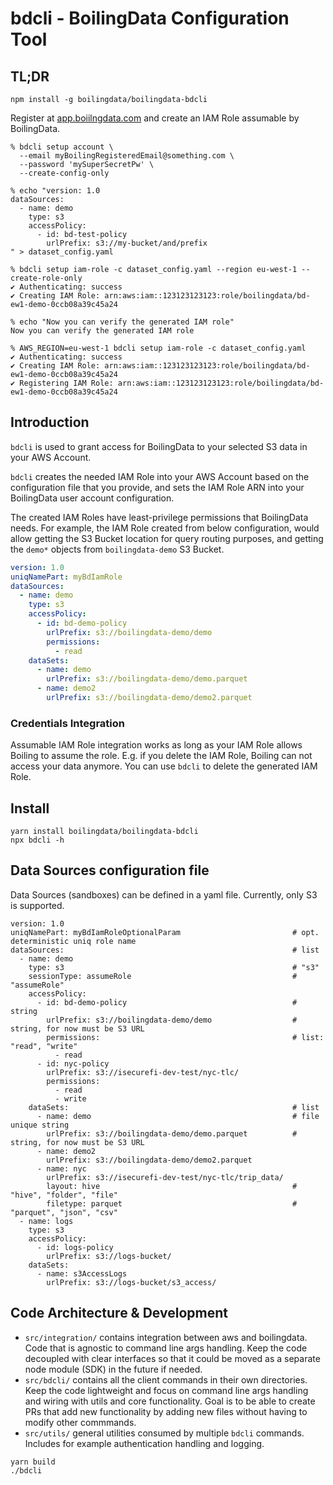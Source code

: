 # bdcli - BoilingData Configuration Tool

## TL;DR

```shell
npm install -g boilingdata/boilingdata-bdcli
```

Register at [app.boiilngdata.com](https://app.boilingdata.com) and create an IAM Role assumable by BoilingData.

```shell
% bdcli setup account \
  --email myBoilingRegisteredEmail@something.com \
  --password 'mySuperSecretPw' \
  --create-config-only

% echo "version: 1.0
dataSources:
  - name: demo
    type: s3
    accessPolicy:
      - id: bd-test-policy
        urlPrefix: s3://my-bucket/and/prefix
" > dataset_config.yaml

% bdcli setup iam-role -c dataset_config.yaml --region eu-west-1 --create-role-only
✔ Authenticating: success
✔ Creating IAM Role: arn:aws:iam::123123123123:role/boilingdata/bd-ew1-demo-0ccb08a39c45a24

% echo "Now you can verify the generated IAM role"
Now you can verify the generated IAM role

% AWS_REGION=eu-west-1 bdcli setup iam-role -c dataset_config.yaml
✔ Authenticating: success
✔ Creating IAM Role: arn:aws:iam::123123123123:role/boilingdata/bd-ew1-demo-0ccb08a39c45a24
✔ Registering IAM Role: arn:aws:iam::123123123123:role/boilingdata/bd-ew1-demo-0ccb08a39c45a24
```

## Introduction

`bdcli` is used to grant access for BoilingData to your selected S3 data in your AWS Account.

`bdcli` creates the needed IAM Role into your AWS Account based on the configuration file that you provide, and sets the IAM Role ARN into your BoilingData user account configuration.

The created IAM Roles have least-privilege permissions that BoilingData needs. For example, the IAM Role created from below configuration, would allow getting the S3 Bucket location for query routing purposes, and getting the `demo*` objects from `boilingdata-demo` S3 Bucket.

```yaml
version: 1.0
uniqNamePart: myBdIamRole
dataSources:
  - name: demo
    type: s3
    accessPolicy:
      - id: bd-demo-policy
        urlPrefix: s3://boilingdata-demo/demo
        permissions:
          - read
    dataSets:
      - name: demo
        urlPrefix: s3://boilingdata-demo/demo.parquet
      - name: demo2
        urlPrefix: s3://boilingdata-demo/demo2.parquet
```

### Credentials Integration

Assumable IAM Role integration works as long as your IAM Role allows Boiling to assume the role. E.g. if you delete the IAM Role, Boiling can not access your data anymore. You can use `bdcli` to delete the generated IAM Role.

## Install

```shell
yarn install boilingdata/boilingdata-bdcli
npx bdcli -h
```

## Data Sources configuration file

Data Sources (sandboxes) can be defined in a yaml file. Currently, only S3 is supported.

```shell
version: 1.0
uniqNamePart: myBdIamRoleOptionalParam                         # opt. deterministic uniq role name
dataSources:                                                   # list
  - name: demo
    type: s3                                                   # "s3"
    sessionType: assumeRole                                    # "assumeRole"
    accessPolicy:
      - id: bd-demo-policy                                     # string
        urlPrefix: s3://boilingdata-demo/demo                  # string, for now must be S3 URL
        permissions:                                           # list: "read", "write"
          - read
      - id: nyc-policy
        urlPrefix: s3://isecurefi-dev-test/nyc-tlc/
        permissions:
          - read
          - write
    dataSets:                                                  # list
      - name: demo                                             # file unique string
        urlPrefix: s3://boilingdata-demo/demo.parquet          # string, for now must be S3 URL
      - name: demo2
        urlPrefix: s3://boilingdata-demo/demo2.parquet
      - name: nyc
        urlPrefix: s3://isecurefi-dev-test/nyc-tlc/trip_data/
        layout: hive                                           # "hive", "folder", "file"
        filetype: parquet                                      # "parquet", "json", "csv"
  - name: logs
    type: s3
    accessPolicy:
      - id: logs-policy
        urlPrefix: s3://logs-bucket/
    dataSets:
      - name: s3AccessLogs
        urlPrefix: s3://logs-bucket/s3_access/
```

## Code Architecture & Development

- `src/integration/` contains integration between aws and boilingdata. Code that is agnostic to command line args handling. Keep the code decoupled with clear interfaces so that it could be moved as a separate node module (SDK) in the future if needed.
- `src/bdcli/` contains all the client commands in their own directories. Keep the code lightweight and focus on command line args handling and wiring with utils and core functionality. Goal is to be able to create PRs that add new functionality by adding new files without having to modify other commmands.
- `src/utils/` general utilities consumed by multiple `bdcli` commands. Includes for example authentication handling and logging.

```shell
yarn build
./bdcli
```

